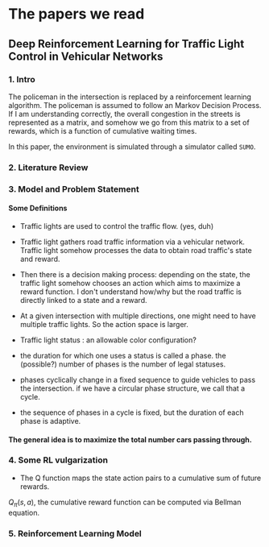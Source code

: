# The papers we read 

## Deep Reinforcement Learning for Traffic Light Control in Vehicular Networks

### 1. Intro

The policeman in the intersection is replaced by a reinforcement learning algorithm. The policeman is assumed to follow an Markov Decision Process. If I am understanding correctly,  the overall congestion in the streets is represented as a matrix, and somehow we go from this matrix to a set of rewards, which is a function of cumulative waiting times. 

In this paper, the environment is simulated through a simulator called `SUMO`. 

### 2. Literature Review 

### 3. Model and Problem Statement 

#### Some Definitions
	
* Traffic lights are used to control the traffic flow. (yes, duh) 

* Traffic light gathers road traffic information via a vehicular network. Traffic light somehow processes the data to obtain road traffic's state and reward. 

* Then there is a decision making process: depending on the state, the traffic light somehow chooses an action which aims to maximize a reward function. I don't understand how/why but the road traffic is directly linked to a state and a reward. 

* At a given intersection with multiple directions, one might need to have multiple traffic lights. So the action space is larger. 

* Traffic light status : an allowable color configuration? 

* the duration for which one uses a status is called a phase. the (possible?) number of phases is the number of legal statuses. 

* phases cyclically change in a fixed sequence to guide vehicles to pass the intersection. if we have a circular phase structure, we call that a cycle. 

* the sequence of phases in a cycle is fixed, but the duration of each phase is adaptive.  

#### The general idea is to maximize the total number cars passing through. 

### 4. Some RL vulgarization 

* The Q function maps the state action pairs to a cumulative sum of future rewards. 

$Q_\pi(s,a)$, the cumulative reward function  can be computed via Bellman equation. 

### 5. Reinforcement Learning Model 



